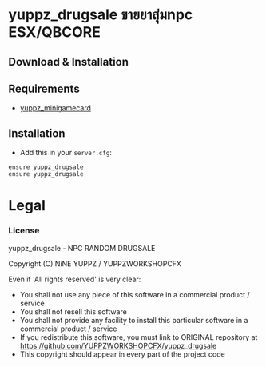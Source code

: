 # yuppz_drugsale ขายยาสุ่มnpc ESX/QBCORE

## Download & Installation
## Requirements
- [yuppz_minigamecard](https://github.com/YUPPZWORKSHOPCFX/yuppz_minigamecard)


## Installation
- Add this in your `server.cfg`:

```
ensure yuppz_drugsale
ensure yuppz_drugsale
```

# Legal
### License

yuppz_drugsale - NPC RANDOM DRUGSALE

Copyright (C) NiNE YUPPZ / YUPPZWORKSHOPCFX

Even if 'All rights reserved' is very clear:

- You shall not use any piece of this software in a commercial product / service
- You shall not resell this software
- You shall not provide any facility to install this particular software in a commercial product / service
- If you redistribute this software, you must link to ORIGINAL repository at https://github.com/YUPPZWORKSHOPCFX/yuppz_drugsale
- This copyright should appear in every part of the project code
